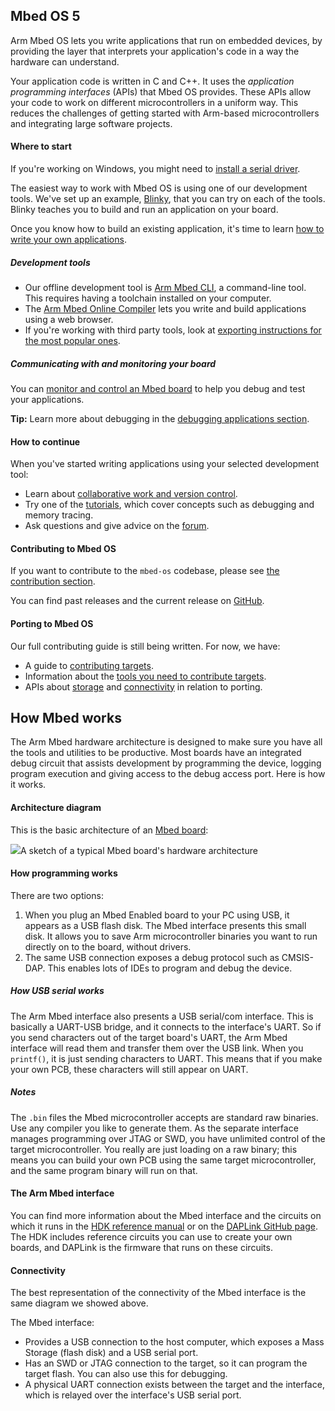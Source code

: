 ## Mbed OS 5

Arm Mbed OS lets you write applications that run on embedded devices, by providing the layer that interprets your application's code in a way the hardware can understand.

Your application code is written in C and C++. It uses the *application programming interfaces* (APIs) that Mbed OS provides. These APIs allow your code to work on different microcontrollers in a uniform way. This reduces the challenges of getting started with Arm-based microcontrollers and integrating large software projects.

#### Where to start

<span class="tips">If you're working on Windows, you might need to <a href="/docs/v5.6/tutorials/windows-serial-driver.html" target="_blank">install a serial driver</a>.</span>

The easiest way to work with Mbed OS is using one of our development tools. We've set up an example, <a href="/docs/v5.6/tutorials/your-first-arm-mbed-application.html" target="_blank">Blinky</a>, that you can try on each of the tools. Blinky teaches you to build and run an application on your board.

Once you know how to build an existing application, it's time to learn <a href="/docs/v5.6/reference/index.html" target="_blank">how to write your own applications</a>.

##### Development tools

- Our offline development tool is <a href="/docs/v5.6/tools/mbed-cli.html" target="_blank">Arm Mbed CLI</a>, a command-line tool. This requires having a toolchain installed on your computer.
- The <a href="/docs/v5.6/tools/arm-mbed-online-compiler.html" target="_blank">Arm Mbed Online Compiler</a> lets you write and build applications using a web browser.
- If you're working with third party tools, look at <a href="/docs/v5.6/tools/exporting.html" target="_blank">exporting instructions for the most popular ones</a>.

##### Communicating with and monitoring your board

You can <a href="/docs/v5.6/tutorials/serial-communication-overview.html" target="_blank">monitor and control an Mbed board</a> to help you debug and test your applications.

<span class="tips">**Tip:** Learn more about debugging in the <a href="/docs/v5.6/tutorials/debugging-applications.html" target="_blank">debugging applications section</a>.</span>

#### How to continue

When you've started writing applications using your selected development tool:

- Learn about <a href="/docs/v5.6/tools/collab-online-comp.html" target="_blank">collaborative work and version control</a>.
- Try one of the <a href="/docs/v5.6/tutorials/index.html" target="_blank">tutorials</a>, which cover concepts such as debugging and memory tracing.
- Ask questions and give advice on the <a href="https://os.mbed.com/forum/" target="_blank">forum</a>.

#### Contributing to Mbed OS

If you want to contribute to the `mbed-os` codebase, please see <a href="/docs/v5.6/reference/contributing-overview.html" target="_blank">the contribution section</a>.

You can find past releases and the current release on <a href="https://github.com/ARMmbed/mbed-os/releases/" target="_blank">GitHub</a>.

#### Porting to Mbed OS

Our full contributing guide is still being written. For now, we have:

- A guide to <a href="/docs/v5.6/reference/contributing-target.html" target="_blank">contributing targets</a>.
- Information about the <a href="/docs/v5.6/reference/contributing-tools.html" target="_blank">tools you need to contribute targets</a>.
- APIs about <a href="/docs/v5.6/reference/contributing-storage.html" target="_blank">storage</a> and <a href="/docs/v5.6/reference/contributing-connectivity.html" target="_blank">connectivity</a> in relation to porting.

## How Mbed works

The Arm Mbed hardware architecture is designed to make sure you have all the tools and utilities to be productive. Most boards have an integrated debug circuit that assists development by programming the device, logging program execution and giving access to the debug access port. Here is how it works.

#### Architecture diagram

This is the basic architecture of an <a href="/docs/v5.6/introduction/how-mbed-works.html" target="_blank">Mbed board</a>:

<span class="images">![](https://s3-us-west-2.amazonaws.com/mbed-os-docs-images/mbed_internal.png)<span>A sketch of a typical Mbed board's hardware architecture</span></span>

#### How programming works

There are two options:

1. When you plug an Mbed Enabled board to your PC using USB, it appears as a USB flash disk. The Mbed interface presents this small disk. It allows you to save Arm microcontroller binaries you want to run directly on to the board, without drivers.
2. The same USB connection exposes a debug protocol such as CMSIS-DAP. This enables lots of IDEs to program and debug the device.

##### How USB serial works

The Arm Mbed interface also presents a USB serial/com interface. This is basically a UART-USB bridge, and it connects to the interface's UART. So if you send characters out of the target board's UART, the Arm Mbed interface will read them and transfer them over the USB link. When you `printf()`, it is just sending characters to UART. This means that if you make your own PCB, these characters will still appear on UART.

##### Notes

The `.bin` files the Mbed microcontroller accepts are standard raw binaries. Use any compiler you like to generate them. As the separate interface manages programming over JTAG or SWD, you have unlimited control of the target microcontroller. You really are just loading on a raw binary; this means you can build your own PCB using the same target microcontroller, and the same program binary will run on that.

#### The Arm Mbed interface

You can find more information about the Mbed interface and the circuits on which it runs in the <a href="/docs/v5.6/reference/contributing-tools.html#arm-mbed-hdk" target="_blank">HDK reference manual</a> or on the <a href="https://github.com/ARMmbed/DAPLink/blob/master/README.md" target="_blank">DAPLink GitHub page</a>. The HDK includes reference circuits you can use to create your own boards, and DAPLink is the firmware that runs on these circuits.

#### Connectivity

The best representation of the connectivity of the Mbed interface is the same diagram we showed above.

The Mbed interface:

- Provides a USB connection to the host computer, which exposes a Mass Storage (flash disk) and a USB serial port.
- Has an SWD or JTAG connection to the target, so it can program the target flash. You can also use this for debugging.
- A physical UART connection exists between the target and the interface, which is relayed over the interface's USB serial port.
